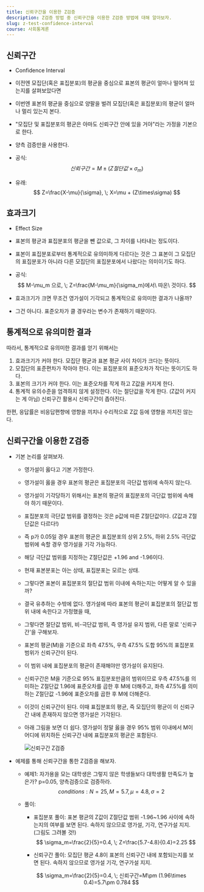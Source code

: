 ```yaml
---
title: 신뢰구간을 이용한 Z검증
description: Z검증 방법 중 신뢰구간을 이용한 Z검증 방법에 대해 알아보자.
slug: z-test-confidence-interval
course: 사회통계론
---
```



## 신뢰구간

- Confidence Interval

- 이전엔 모집단(혹은 표집분포)의 평균을 중심으로 표본의 평균이 얼마나 떨어져 있는지를 살펴보았다면

- 이번엔 표본의 평균을 중심으로 양팔을 벌려 모집단(혹은 표집분포)의 평균이 얼마나 멀리 있는지 본다.

- "모집단 및 표집분포의 평균은 아마도 신뢰구간 안에 있을 거야"라는 가정을 기본으로 한다.

- 양측 검증만을 사용한다.

- 공식:
  $$
  신뢰구간=M\pm(Z절단값\times\sigma_m)
  $$

- 유래:
  $$
  Z=\frac{X-\mu}{\sigma}, \; X=\mu + (Z\times\sigma)
  $$

## 효과크기

- Effect Size

- 표본의 평균과 표집분포의 평균을 뺀 값으로, 그 차이를 나타내는 정도이다.

- 표본이 표집분포로부터 통계적으로 유의미하게 다르다는 것은 그 표본이 그 모집단의 표집분포가 아니라 다른 모집단의 표집분포에서 나왔다는 의미이기도 하다.

- 공식:
  $$
  M-\mu_m 으로, \; Z=\frac{M-\mu_m}{\sigma_m}에서\ 따온\ 것이다.
  $$

- 효과크기가 크면 무조건 영가설이 기각되고 통계적으로 유의미한 결과가 나올까?

- 그건 아니다. 표준오차가 클 경우라는 변수가 존재하기 때문이다.

## 통계적으로 유의미한 결과

따라서, 통계적으로 유의미한 결과를 얻기 위해서는

1. 효과크기가 커야 한다. 모집단 평균과 표본 평균 사이 차이가 크다는 뜻이다.
2. 모집단의 표준편차가 작아야 한다. 이는 표집분포의 표준오차가 작다는 뜻이기도 하다.
3. 표본의 크기가 커야 한다. 이는 표준오차를 작게 하고 Z값을 커지게 한다.
4. 통계적 유의수준을 엄격하지 않게 설정한다. 이는 절단값을 작게 한다. (Z값이 커지는 게 아님) 신뢰구간 활용시 신뢰구간이 좁아진다.

한편, 응답률은 비응답편향에 영향을 끼치나 수리적으로 Z값 등에 영향을 끼치진 않는다.

## 신뢰구간을 이용한 Z검증

- 기본 논리를 살펴보자.

  - 영가설이 옳다고 기본 가정한다.

  - 영가설이 옳을 경우 표본의 평균은 표집분포의 극단값 범위에 속하지 않는다.

  - 영가설이 기각당하기 위해서는 표본의 평균의 표집분포의 극단값 범위에 속해야 하기 때문이다.

  - 표집분포의 극단값 범위를 결정하는 것은 p값에 따른 Z절단값이다. (Z값과 Z절단값은 다르다!)

  - 즉 p가 0.05일 경우 표본의 평균은 표집분포의 상위 2.5%, 하위 2.5% 극단값 범위에 속할 경우 영가설을 기각 가능하다.

  - 해당 극단값 범위를 지정하는 Z절단값은 +1.96 and -1.96이다.

  - 현재 표본분포는 아는 상태, 표집분포는 모르는 상태.

  - 그렇다면 표본이 표집분포의 절단값 범위 이내에 속하는지는 어떻게 알 수 있을까?

  - 결국 유추하는 수밖에 없다. 영가설에 따라 표본의 평균이 표집분포의 절단값 범위 내에 속한다고 가정했을 때,

  - 그렇다면 절단값 범위, 비-극단값 범위, 즉 영가설 유지 범위, 다른 말로 '신뢰구간'을 구해보자.

  - 표본의 평균(M)을 기준으로 좌측 47.5%, 우측 47.5% 도합 95%의 표집분포 범위가 신뢰구간이 된다.

  - 이 범위 내에 표집분포의 평균이 존재해야만 영가설이 유지된다.

  - 신뢰구간은 M을 기준으로 95% 표집분포만큼의 범위이므로 우측 47.5%를 의미하는 Z절단값 1.96에 표준오차를 곱한 후 M에 더해주고, 좌측 47.5%를 의미하는 Z절단값 -1.96에 표준오차를 곱한 후 M에 더해준다.

  - 이것이 신뢰구간이 된다. 이때 표집분포의 평균, 즉 모집단의 평균이 이 신뢰구간 내에 존재하지 않으면 영가설은 기각된다.

  - 아래 그림을 보면 더 쉽다. 영가설이 정말 옳을 경우 95% 범위 이내에서 M이 어디에 위치하든 신뢰구간 내에 표집분포의 평균은 포함된다.

    ![신뢰구간 Z검증](z-test-confidence-interval/confidence.jpg)

- 예제를 통해 신뢰구간을 통한 Z검증을 해보자.

  - 예제1: 자가용을 모는 대학생은 그렇지 않은 학생들보다 대학생활 만족도가 높은가? p=0.05, 양측검증으로 검증하라.
    $$ conditions: N=25, M=5.7, \mu=4.8, \sigma=2 $$

  - 풀이:

    - 표집분포 풀이: 표본 평균의 Z값이 Z절단값 범위 -1.96~1.96 사이에 속하는지의 여부를 보면 된다. 속하지 않으므로 영가설, 기각, 연구가설 지지. (그림도 그려볼 것!)
      $$ \sigma_m=\frac{2}{5}=0.4, \; Z=\frac{5.7-4.8}{0.4}=2.25 $$
    
    - 신뢰구간 풀이: 모집단 평균 4.8이 표본의 신뢰구간 내에 포함되는지를 보면 된다. 속하지 않으므로 영가설 기각, 연구가설 지지.

    $$ \sigma_m=\frac{2}{5}=0.4, \; 신뢰구간=M\pm (1.96\times 0.4)=5.7\pm 0.784 $$

    
